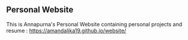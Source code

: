 ## Personal Website

This is Annapurna's Personal Website containing personal projects and resume : https://amandalika19.github.io/website/




